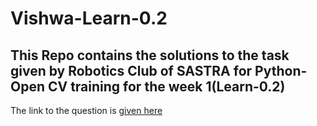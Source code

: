 # Vishwa-Learn-0.2
## This Repo contains the solutions to the task given by Robotics Club of SASTRA for Python-Open CV training for the week 1(Learn-0.2)
The link to the question is <a href="https://github.com/Training-2024/Learn-0.2" target="_blank">given here</a>
